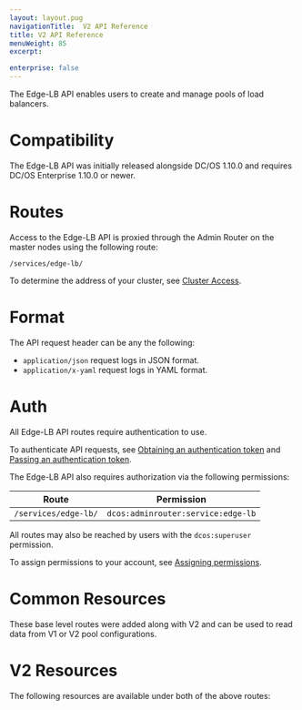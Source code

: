 ```yaml
---
layout: layout.pug
navigationTitle:  V2 API Reference
title: V2 API Reference
menuWeight: 85
excerpt:

enterprise: false
---
```


The Edge-LB API enables users to create and manage pools of load balancers.

# Compatibility

The Edge-LB API was initially released alongside DC/OS 1.10.0 and requires DC/OS Enterprise 1.10.0 or newer.

# Routes

Access to the Edge-LB API is proxied through the Admin Router on the master nodes using the following route:

```
/services/edge-lb/
```

To determine the address of your cluster, see [Cluster Access](/1.10/api/access/).

# Format

The API request header can be any the following:

- `application/json` request logs in JSON format.
- `application/x-yaml` request logs in YAML format.

# Auth

All Edge-LB API routes require authentication to use.

To authenticate API requests, see [Obtaining an authentication token](/1.10/security/iam-api/#obtaining-an-authentication-token) and [Passing an authentication token](/1.10/security/iam-api/#passing-an-authentication-token).

The Edge-LB API also requires authorization via the following permissions:

| Route | Permission |
|-------|----------|
| `/services/edge-lb/` | `dcos:adminrouter:service:edge-lb` |

All routes may also be reached by users with the `dcos:superuser` permission.

To assign permissions to your account, see [Assigning permissions](/1.10/security/perms-reference/).

# Common Resources

These base level routes were added along with V2 and can be used to read data from V1 or V2 pool configurations.


# V2 Resources

The following resources are available under both of the above routes:

